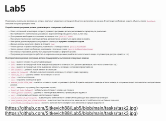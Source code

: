 # Lab5
![Условия](https://github.com/Sitkevich88/Lab5/blob/main/tasks/task1.jpg)
(https://github.com/Sitkevich88/Lab5/blob/main/tasks/task2.jpg)
(https://github.com/Sitkevich88/Lab5/blob/main/tasks/task3.jpg)
